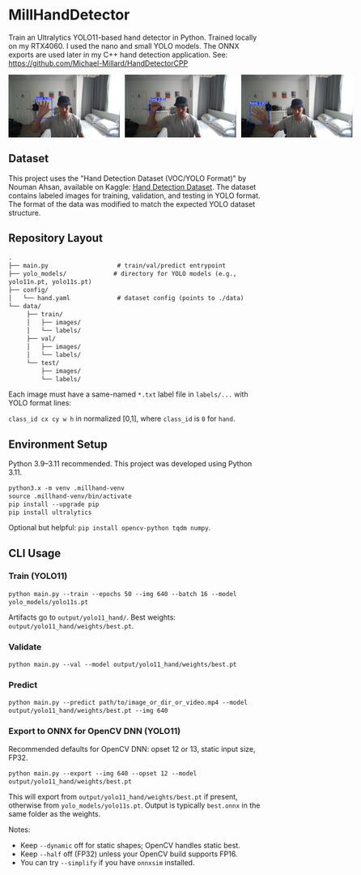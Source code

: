 # MillHandDetector

Train an Ultralytics YOLO11-based hand detector in Python. Trained locally on my RTX4060. I used the nano and small YOLO models. The ONNX exports are used later in my C++ hand detection application. See: https://github.com/Michael-Millard/HandDetectorCPP

<div style="display: flex; gap: 10px;">
	<img src="media/test1.jpg" alt="Test Image 1" width="220"/>
	<img src="media/test2.jpg" alt="Test Image 2" width="220"/>
	<img src="media/test3.jpg" alt="Test Image 3" width="220"/>
</div>

## Dataset

This project uses the "Hand Detection Dataset (VOC/YOLO Format)" by Nouman Ahsan, available on Kaggle: [Hand Detection Dataset](https://www.kaggle.com/datasets/nomihsa965/hand-detection-dataset-vocyolo-format?resource=download). The dataset contains labeled images for training, validation, and testing in YOLO format. The format of the data was modified to match the expected YOLO dataset structure.

## Repository Layout

```
.
├── main.py                   # train/val/predict entrypoint
├── yolo_models/             # directory for YOLO models (e.g., yolo11n.pt, yolo11s.pt)
├── config/
│   └── hand.yaml             # dataset config (points to ./data)
└── data/
     ├── train/
     │   ├── images/
     │   └── labels/
     ├── val/
     │   ├── images/
     │   └── labels/
     └── test/
         ├── images/
         └── labels/
```

Each image must have a same-named `*.txt` label file in `labels/...` with YOLO format lines:

`class_id cx cy w h` in normalized [0,1], where `class_id` is `0` for `hand`.

## Environment Setup

Python 3.9–3.11 recommended. This project was developed using Python 3.11.

```
python3.x -m venv .millhand-venv
source .millhand-venv/bin/activate
pip install --upgrade pip
pip install ultralytics
```

Optional but helpful: `pip install opencv-python tqdm numpy`.

## CLI Usage

### Train (YOLO11)

```
python main.py --train --epochs 50 --img 640 --batch 16 --model yolo_models/yolo11s.pt
```

Artifacts go to `output/yolo11_hand/`. Best weights: `output/yolo11_hand/weights/best.pt`.

### Validate

```
python main.py --val --model output/yolo11_hand/weights/best.pt
```

### Predict

```
python main.py --predict path/to/image_or_dir_or_video.mp4 --model output/yolo11_hand/weights/best.pt --img 640
```

### Export to ONNX for OpenCV DNN (YOLO11)

Recommended defaults for OpenCV DNN: opset 12 or 13, static input size, FP32.

```
python main.py --export --img 640 --opset 12 --model output/yolo11_hand/weights/best.pt
```

This will export from `output/yolo11_hand/weights/best.pt` if present, otherwise from `yolo_models/yolo11s.pt`. Output is typically `best.onnx` in the same folder as the weights.

Notes:
- Keep `--dynamic` off for static shapes; OpenCV handles static best.
- Keep `--half` off (FP32) unless your OpenCV build supports FP16.
- You can try `--simplify` if you have `onnxsim` installed.
